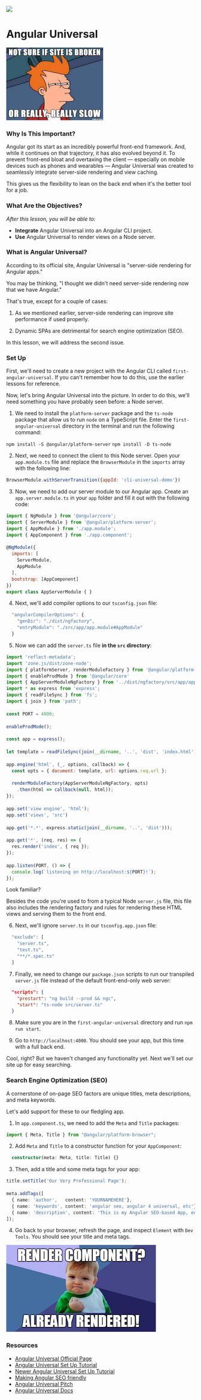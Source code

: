 ![](https://ga-dash.s3.amazonaws.com/production/assets/logo-9f88ae6c9c3871690e33280fcf557f33.png)

# Angular Universal

![](resources/siteBroken.jpeg)

### Why Is This Important?

Angular got its start as an incredibly powerful front-end framework. And, while it continues on that trajectory, it has also evolved beyond it. To prevent front-end bloat and overtaxing the client — especially on mobile devices such as phones and wearables — Angular Universal was created to seamlessly integrate server-side rendering and view caching.

This gives us the flexibility to lean on the back end when it's the better tool for a job.

### What Are the Objectives?
*After this lesson, you will be able to:*

- **Integrate** Angular Universal into an Angular CLI project.
- **Use** Angular Universal to render views on a Node server.

### What is Angular Universal?

According to its official site, Angular Universal is "server-side rendering for Angular apps."

You may be thinking, "I thought we didn't need server-side rendering now that we have Angular."

That's true, except for a couple of cases:

1) As we mentioned earlier, server-side rendering can improve site performance if used properly.

2) Dynamic SPAs are detrimental for search engine optimization (SEO).

In this lesson, we will address the second issue.

### Set Up

First, we'll need to create a new project with the Angular CLI called `first-angular-universal`. If you can't remember how to do this, use the earlier lessons for reference.

Now, let's bring Angular Universal into the picture. In order to do this, we'll need something you have probably seen before: a Node server.

1) We need to install the `platform-server` package and the `ts-node` package that allow us to run `node` on a TypeScript file. Enter the `first-angular-universal` directory in the terminal and run the following command:

`npm install -S @angular/platform-server`
`npm install -D ts-node`

2) Next, we need to connect the client to this Node server. Open your `app.module.ts` file and replace the `BrowserModule` in the `imports` array with the following line:

```js
BrowserModule.withServerTransition({appId: 'cli-universal-demo'})
```

3) Now, we need to add our server module to our Angular app. Create an `app.server.module.ts` in your `app` folder and fill it out with the following code:

```js
import { NgModule } from '@angular/core';
import { ServerModule } from '@angular/platform-server';
import { AppModule } from './app.module';
import { AppComponent } from './app.component';

@NgModule({
  imports: [
    ServerModule,
    AppModule
  ],
  bootstrap: [AppComponent]
})
export class AppServerModule { }
```

4) Next, we'll add compiler options to our `tsconfig.json` file:

```js
  "angularCompilerOptions": {
    "genDir": "./dist/ngfactory",
    "entryModule": "./src/app/app.module#AppModule"
  }
```

5) Now we can add the `server.ts` file **in the `src` directory**:

```js
import 'reflect-metadata';
import 'zone.js/dist/zone-node';
import { platformServer, renderModuleFactory } from '@angular/platform-server'
import { enableProdMode } from '@angular/core'
import { AppServerModuleNgFactory } from '../dist/ngfactory/src/app/app.server.module.ngfactory'
import * as express from 'express';
import { readFileSync } from 'fs';
import { join } from 'path';

const PORT = 4000;

enableProdMode();

const app = express();

let template = readFileSync(join(__dirname, '..', 'dist', 'index.html')).toString();

app.engine('html', (_, options, callback) => {
  const opts = { document: template, url: options.req.url };

  renderModuleFactory(AppServerModuleNgFactory, opts)
    .then(html => callback(null, html));
});

app.set('view engine', 'html');
app.set('views', 'src')

app.get('*.*', express.static(join(__dirname, '..', 'dist')));

app.get('*', (req, res) => {
  res.render('index', { req });
});

app.listen(PORT, () => {
  console.log(`listening on http://localhost:${PORT}!`);
});
```

Look familiar?

Besides the code you're used to from a typical Node `server.js` file, this file also includes the rendering factory and rules for rendering these HTML views and serving them to the front end.

6) Next, we'll ignore `server.ts` in our `tsconfig.app.json` file:

```js
  "exclude": [
    "server.ts",
    "test.ts",
    "**/*.spec.ts"
  ]
```

7) Finally, we need to change our `package.json` scripts to run our transpiled `server.js` file instead of the default front-end-only web server:

```json
  "scripts": {
    "prestart": "ng build --prod && ngc",
    "start": "ts-node src/server.ts"
  }
```

8) Make sure you are in the `first-angular-universal` directory and run `npm run start`.

9) Go to `http://localhost:4000`. You should see your app, but this time with a full back end.

Cool, right? But we haven't changed any functionality yet. Next we'll set our site up for easy searching.

### Search Engine Optimization (SEO)

A cornerstone of on-page SEO factors are unique titles, meta descriptions, and meta keywords. 

Let's add support for these to our fledgling app.

1) In `app.component.ts`, we need to add the `Meta` and `Title` packages:

```typescript
import { Meta, Title } from "@angular/platform-browser";
```

2) Add `Meta` and `Title` to a constructor function for your `AppComponent`:

```typescript
  constructor(meta: Meta, title: Title) {}
```

3) Then, add a title and some meta tags for your app:

```typescript
title.setTitle('Our Very Professional Page');

meta.addTags([
  { name: 'author',   content: 'YOURNAMEHERE'},
  { name: 'keywords', content: 'angular seo, angular 4 universal, etc'},
  { name: 'description', content: 'This is my Angular SEO-based App, enjoy it!' }
]);
```

4) Go back to your browser, refresh the page, and inspect `Element` with `Dev Tools`. You should see your title and meta tags.

![](resources/componentRendered.jpg)

### Resources

- [Angular Universal Official Page](https://universal.angular.io/)
- [Angular Universal Set Up Tutorial](https://medium.com/@evertonrobertoauler/angular-4-universal-app-with-angular-cli-db8b53bba07d)
- [Newer Angular Universal Set Up Tutorial](https://github.com/angular/angular-cli/wiki/stories-universal-rendering)
- [Making Angular SEO friendly](https://coursetro.com/posts/code/68/Make-your-Angular-App-SEO-Friendly-(Angular-4-+-Universal))
- [Angular Universal Pitch](http://dev.sebastienlucas.com/universal-angular/)
- [Angular Universal Docs](https://github.com/angular/universal)
